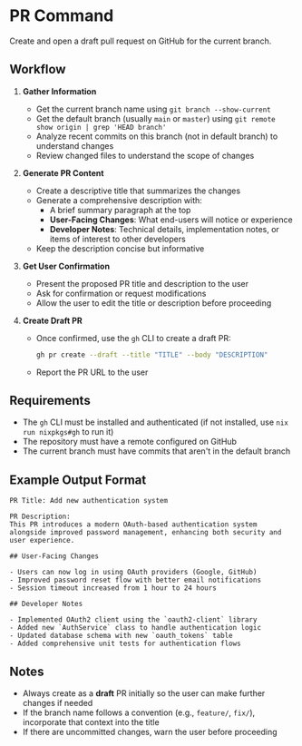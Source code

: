 # PR Command

Create and open a draft pull request on GitHub for the current branch.

## Workflow

1. **Gather Information**
   - Get the current branch name using `git branch --show-current`
   - Get the default branch (usually `main` or `master`) using `git remote show origin | grep 'HEAD branch'`
   - Analyze recent commits on this branch (not in default branch) to understand changes
   - Review changed files to understand the scope of changes

2. **Generate PR Content**
   - Create a descriptive title that summarizes the changes
   - Generate a comprehensive description with:
     - A brief summary paragraph at the top
     - **User-Facing Changes**: What end-users will notice or experience
     - **Developer Notes**: Technical details, implementation notes, or items of interest to other developers
   - Keep the description concise but informative

3. **Get User Confirmation**
   - Present the proposed PR title and description to the user
   - Ask for confirmation or request modifications
   - Allow the user to edit the title or description before proceeding

4. **Create Draft PR**
   - Once confirmed, use the `gh` CLI to create a draft PR:
     ```bash
     gh pr create --draft --title "TITLE" --body "DESCRIPTION"
     ```
   - Report the PR URL to the user

## Requirements

- The `gh` CLI must be installed and authenticated (if not installed, use `nix run nixpkgs#gh` to run it)
- The repository must have a remote configured on GitHub
- The current branch must have commits that aren't in the default branch

## Example Output Format

```
PR Title: Add new authentication system

PR Description:
This PR introduces a modern OAuth-based authentication system alongside improved password management, enhancing both security and user experience.

## User-Facing Changes

- Users can now log in using OAuth providers (Google, GitHub)
- Improved password reset flow with better email notifications
- Session timeout increased from 1 hour to 24 hours

## Developer Notes

- Implemented OAuth2 client using the `oauth2-client` library
- Added new `AuthService` class to handle authentication logic
- Updated database schema with new `oauth_tokens` table
- Added comprehensive unit tests for authentication flows
```

## Notes

- Always create as a **draft** PR initially so the user can make further changes if needed
- If the branch name follows a convention (e.g., `feature/`, `fix/`), incorporate that context into the title
- If there are uncommitted changes, warn the user before proceeding
